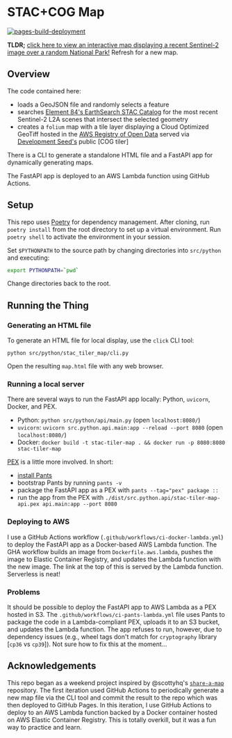 # STAC+COG Map

[![pages-build-deployment](https://github.com/bmcandr/stac-tile-map/actions/workflows/pages/pages-build-deployment/badge.svg)](https://github.com/bmcandr/stac-tile-map/actions/workflows/pages/pages-build-deployment)

**TLDR;** [click here to view an interactive map displaying a recent Sentinel-2 image over a random National Park!](https://6ukssjutoemmbqd3x7diq2xmlm0rjrmn.lambda-url.us-east-1.on.aws/) Refresh for a new map.

## Overview

The code contained here:

* loads a GeoJSON file and randomly selects a feature
* searches [Element 84's EarthSearch STAC Catalog](https://earth-search.aws.element84.com/v1) for the most recent Sentinel-2 L2A scenes that intersect the selected geometry
* creates a `folium` map with a tile layer displaying a Cloud Optimized GeoTiff hosted in the [AWS Registry of Open Data](https://registry.opendata.aws/sentinel-2-l2a-cogs/) served via [Development Seed's](https://developmentseed.org/) public [COG tiler]

There is a CLI to generate a standalone HTML file and a FastAPI app for dynamically generating maps.

The FastAPI app is deployed to an AWS Lambda function using GitHub Actions.

## Setup

This repo uses [Poetry](https://python-poetry.org/) for dependency management. After cloning, run `poetry install` from the root directory to set up a virtual environment. Run `poetry shell` to activate the environment in your session.

Set `$PYTHONPATH` to the source path by changing directories into `src/python` and executing:

```bash
export PYTHONPATH=`pwd`
```

Change directories back to the root.

## Running the Thing

### Generating an HTML file

To generate an HTML file for local display, use the `click` CLI tool:

`python src/python/stac_tiler_map/cli.py`

Open the resulting `map.html` file with any web browser.

### Running a local server

There are several ways to run the FastAPI app locally: Python, `uvicorn`, Docker, and PEX.

* Python: `python src/python/api/main.py` (open `localhost:8080/`)
* `uvicorn`: `uvicorn src.python.api.main:app --reload --port 8080` (open `localhost:8080/`)
* Docker: `docker build -t stac-tiler-map . && docker run -p 8080:8080 stac-tiler-map`

[PEX](https://pex.readthedocs.io/en/v2.1.129/) is a little more involved. In short:

* [install Pants](https://www.pantsbuild.org/docs/installation)
* bootstrap Pants by running `pants -v`
* package the FastAPI app as a PEX with `pants --tag="pex" package ::`
* run the app from the PEX with `./dist/src.python.api/stac-tiler-map-api.pex api.main:app --port 8080`

### Deploying to AWS

I use a GitHub Actions workflow (`.github/workflows/ci-docker-lambda.yml`) to deploy the FastAPI app as a Docker-based AWS Lambda function. The GHA workflow builds an image from `Dockerfile.aws.lambda`, pushes the image to Elastic Container Registry, and updates the Lambda function with the new image. The link at the top of this is served by the Lambda function. Serverless is neat!

### Problems

It should be possible to deploy the FastAPI app to AWS Lambda as a PEX hosted in S3. The `.github/workflows/ci-pants-lambda.yml` file uses Pants to package the code in a Lambda-compliant PEX, uploads it to an S3 bucket, and updates the Lambda function. The app refuses to run, however, due to dependency issues (e.g., wheel tags don't match for `cryptography` library [`cp36` vs `cp39`]). Not sure how to fix this at the moment...

## Acknowledgements

This repo began as a weekend project inspired by @scottyhq's [`share-a-map`](https://github.com/scottyhq/share-a-map) repository. The first iteration used GitHub Actions to periodically generate a new map file via the CLI tool and commit the result to the repo which was then deployed to GitHub Pages. In this iteration, I use GitHub Actions to deploy to an AWS Lambda function backed by a Docker container hosted on AWS Elastic Container Registry. This is totally overkill, but it was a fun way to practice and learn.

